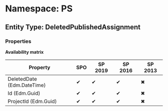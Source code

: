 # Namespace: PS

## Entity Type: DeletedPublishedAssignment

### Properties

**Availability matrix**

Property | SPO | SP 2019 | SP 2016 | SP 2013
----------|-----|---------|---------|--------
DeletedDate (Edm.DateTime) | ✔ | ✔ | ✔ | ✖
Id (Edm.Guid) | ✔ | ✔ | ✔ | ✖
ProjectId (Edm.Guid) | ✔ | ✔ | ✔ | ✖

